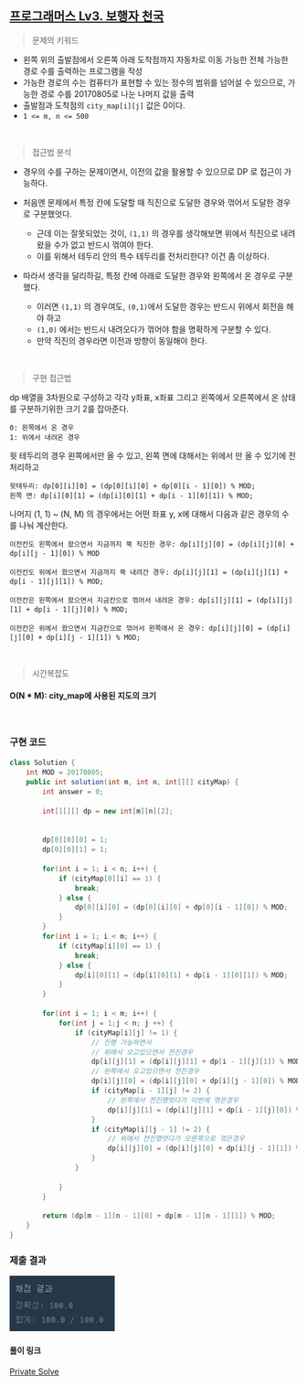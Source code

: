 ## [프로그래머스 Lv3. 보행자 천국](https://school.programmers.co.kr/learn/courses/30/lessons/1832)

> 문제의 키워드

- 왼쪽 위의 출발점에서 오른쪽 아래 도착점까지 자동차로 이동 가능한 전체 가능한 경로 수를 출력하는 프로그램을 작성
- 가능한 경로의 수는 컴퓨터가 표현할 수 있는 정수의 범위를 넘어설 수 있으므로, 가능한 경로 수를 20170805로 나눈 나머지 값을 출력
- 출발점과 도착점의 `city_map[i][j]` 값은 0이다.
- `1 <= m, n <= 500`

<br/>

> 접근법 분석

- 경우의 수를 구하는 문제이면서, 이전의 값을 활용할 수 있으므로 DP 로 접근이 가능하다.
- 처음엔 문제에서 특정 칸에 도달할 때 직진으로 도달한 경우와 꺾어서 도달한 경우로 구분했엇다.
    - 근데 이는 잘못되었는 것이, `(1,1)` 의 경우를 생각해보면 위에서 직진으로 내려왔을 수가 없고 반드시 꺾여야 한다.
    - 이를 위해서 테두리 안의 특수 테두리를 전처리한다? 이건 좀 이상하다.

- 따라서 생각을 달리하길, 특정 칸에 아래로 도달한 경우와 왼쪽에서 온 경우로 구분했다.
    - 이러면 `(1,1)` 의 경우여도, `(0,1)`에서 도달한 경우는 반드시 위에서 회전을 해야 하고 
    - `(1,0)` 에서는 반드시 내려오다가 꺾어야 함을 명확하게 구분할 수 있다.
    - 만약 직진의 경우라면 이전과 방향이 동일해야 한다.

<br/>

> 구현 접근법

dp 배열을 3차원으로 구성하고 각각 y좌표, x좌표 그리고 왼쪽에서 오른쪽에서 온 상태를 구분하기위한 크기 2를 잡아준다.

```
0: 왼쪽에서 온 경우
1: 위에서 내려온 경우
```

윗 테두리의 경우 왼쪽에서만 올 수 있고, 왼쪽 면에 대해서는 위에서 만 올 수 있기에 전처리하고
```
윗테두리: dp[0][i][0] = (dp[0][i][0] + dp[0][i - 1][0]) % MOD;
왼쪽 면: dp[i][0][1] = (dp[i][0][1] + dp[i - 1][0][1]) % MOD;
```

나머지 (1, 1) ~ (N, M) 의 경우에서는 어떤 좌표 y, x에 대해서 다음과 같은 경우의 수 를 나눠 계산한다.

```
이전칸도 왼쪽에서 왔으면서 지금까지 쭉 직진한 경우: dp[i][j][0] = (dp[i][j][0] + dp[i][j - 1][0]) % MOD

이전칸도 위에서 왔으면서 지금까지 쭉 내려간 경우: dp[i][j][1] = (dp[i][j][1] + dp[i - 1][j][1]) % MOD;

이전칸은 왼쪽에서 왔으면서 지금칸으로 꺾어서 내려온 경우: dp[i][j][1] = (dp[i][j][1] + dp[i - 1][j][0]) % MOD;

이전칸은 위에서 왔으면서 지금칸으로 꺾어서 왼쪽에서 온 경우: dp[i][j][0] = (dp[i][j][0] + dp[i][j - 1][1]) % MOD;
```


<br/>

> 시간복잡도

#### O(N * M): city_map에 사용된 지도의 크기

<br/>

### 구현 코드

```java
class Solution {
    int MOD = 20170805;
    public int solution(int m, int n, int[][] cityMap) {
        int answer = 0;
        
        int[][][] dp = new int[m][n][2]; 
        
        
        dp[0][0][0] = 1;
        dp[0][0][1] = 1;
        
        for(int i = 1; i < n; i++) {
            if (cityMap[0][i] == 1) {
                break;
            } else {
                dp[0][i][0] = (dp[0][i][0] + dp[0][i - 1][0]) % MOD;
            }
        }
        for(int i = 1; i < m; i++) {
            if (cityMap[i][0] == 1) {
                break;
            } else {
                dp[i][0][1] = (dp[i][0][1] + dp[i - 1][0][1]) % MOD;
            }
        }
        
        for(int i = 1; i < m; i++) {
            for(int j = 1;j < n; j ++) {
                if (cityMap[i][j] != 1) {
                    // 진행 가능하면서
                    // 위에서 오고있으면서 전진경우
                    dp[i][j][1] = (dp[i][j][1] + dp[i - 1][j][1]) % MOD;
                    // 왼쪽에서 오고있으면서 전진경우
                    dp[i][j][0] = (dp[i][j][0] + dp[i][j - 1][0]) % MOD;
                    if (cityMap[i - 1][j] != 2) {
                        // 왼쪽에서 전진했엇다가 이번에 꺾은경우
                        dp[i][j][1] = (dp[i][j][1] + dp[i - 1][j][0]) % MOD;    
                    }
                    if (cityMap[i][j - 1] != 2) {
                        // 위에서 전진했엇다가 오른쪽으로 꺾은경우
                        dp[i][j][0] = (dp[i][j][0] + dp[i][j - 1][1]) % MOD;
                    }
                }
                
            }
        }
        
        return (dp[m - 1][n - 1][0] + dp[m - 1][n - 1][1]) % MOD;
    }
}
```

### 제출 결과

<img src="./result.png"/>


#### 풀이 링크

[Private Solve](https://github.com/The-Four-Error-Pickers/Algorithm-Study/tree/main/Private%20Solve/프로그래머스/1832.%20%EB%B3%B4%ED%96%89%EC%9E%90%20%EC%B2%9C%EA%B5%AD/HaeChang/2025-1-2T2147)
